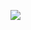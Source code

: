 [![](https://mermaid.ink/img/pako:eNp1Uclu2zAQ_ZXBnFrAdbTZkngzklyKFiiQpodCF0IayywkUuCCVjX876UYqY4dhycN3zZ8OmKtGkKGv5TTksZKgj9W2I5g9_0JdsPQiZpboSQ8G9Lw-TXPUB2QL6oV8uUKXmhqIGmAn9UMNixAFzRDnbcwoJXP-3DvjFU96bvHfujUSHS3a3ohPzLILrVPo7HUA3f2QNJOCWTAeQKDlM3o5YaLNezCbBanH4J-w6BV4_wab3K-dbwmULqZnK-woAwQHIQ312MIP1OW6OUxN6O18rvqKyXAVy55OyebN-jz0PgXL2uDkHvFILmVHfq7Dp7Nad7LvJdez529Szj3lt7oRtOg9AQml-DrgytstWiQWe1ohT6s59OIx4ldof-_PVXI_GdDe-46W2ElT142cPlTqX5RauXaA7I974yfXCjoQfBW8_7_rSbp67xXTlpkcR4HE2RH_IPsU5KsszTaFnlUlFG6jaLtCkdPK6N1GsdFniRFWm42aXFa4d8QHK-zMs-SuMzLMsriPCtO_wDDFQi3?type=png)](https://mermaid.live/edit#pako:eNp1Uclu2zAQ_ZXBnFrAdbTZkngzklyKFiiQpodCF0IayywkUuCCVjX876UYqY4dhycN3zZ8OmKtGkKGv5TTksZKgj9W2I5g9_0JdsPQiZpboSQ8G9Lw-TXPUB2QL6oV8uUKXmhqIGmAn9UMNixAFzRDnbcwoJXP-3DvjFU96bvHfujUSHS3a3ohPzLILrVPo7HUA3f2QNJOCWTAeQKDlM3o5YaLNezCbBanH4J-w6BV4_wab3K-dbwmULqZnK-woAwQHIQ312MIP1OW6OUxN6O18rvqKyXAVy55OyebN-jz0PgXL2uDkHvFILmVHfq7Dp7Nad7LvJdez529Szj3lt7oRtOg9AQml-DrgytstWiQWe1ohT6s59OIx4ldof-_PVXI_GdDe-46W2ElT142cPlTqX5RauXaA7I974yfXCjoQfBW8_7_rSbp67xXTlpkcR4HE2RH_IPsU5KsszTaFnlUlFG6jaLtCkdPK6N1GsdFniRFWm42aXFa4d8QHK-zMs-SuMzLMsriPCtO_wDDFQi3)
